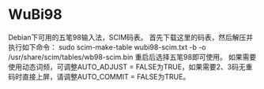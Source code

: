 # WuBi98
Debian下可用的五笔98输入法，SCIM码表。
首先下载这里的码表，然后解压并执行如下命令：
sudo scim-make-table wubi98-scim.txt -b -o /usr/share/scim/tables/wb98-scim.bin
重启后选择五笔98即可使用。
如果需要使用动态词频，可调整AUTO_ADJUST = FALSE为TRUE，如果需要2、3码无重码时直接上屏，请调整AUTO_COMMIT = FALSE为TRUE。
